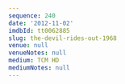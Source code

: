 ```yaml
---
sequence: 240
date: '2012-11-02'
imdbId: tt0062885
slug: the-devil-rides-out-1968
venue: null
venueNotes: null
medium: TCM HD
mediumNotes: null
---
```


